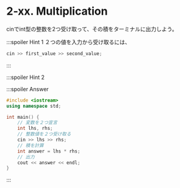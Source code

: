 # 2-xx. Multiplication

cinでint型の整数を2つ受け取って、その積をターミナルに出力しよう。

:::spoiler Hint 1
２つの値を入力から受け取るには、
```cpp
cin >> first_value >> second_value;
```

:::

:::spoiler Hint 2


:::spoiler Answer

```cpp
#include <iostream>
using namespace std;

int main() {
    // 変数を２つ宣言
    int lhs, rhs;
    // 整数値を２つ受け取る
    cin >> lhs >> rhs;
    // 積を計算
    int answer = lhs * rhs;
    // 出力
    cout << answer << endl;
}
```

:::